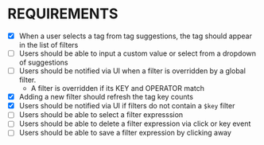 # REQUIREMENTS
- [x] When a user selects a tag from tag suggestions, the tag should appear in the list of filters
- [ ] Users should be able to input a custom value or select from a dropdown of suggestions
- [ ] Users should be notified via UI when a filter is overridden by a global filter.
  - A filter is overridden if its KEY and OPERATOR match
- [x] Adding a new filter should refresh the tag key counts
- [x] Users should be notified via UI if filters do not contain a `$key` filter
- [ ] Users should be able to select a filter expresssion
- [ ] Users should be able to delete a filter expression via click or key event
- [ ] Users should be able to save a filter expression by clicking away
